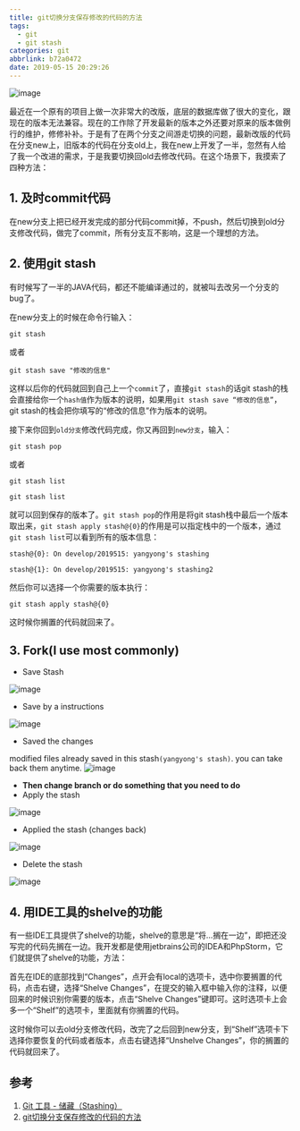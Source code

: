 ```yaml
---
title: git切换分支保存修改的代码的方法
tags:
  - git
  - git stash
categories: git
abbrlink: b72a0472
date: 2019-05-15 20:29:26
---
```


![image](https://i.loli.net/2019/05/15/5cdbfb32ba9fc79837.png)

最近在一个原有的项目上做一次非常大的改版，底层的数据库做了很大的变化，跟现在的版本无法兼容。现在的工作除了开发最新的版本之外还要对原来的版本做例行的维护，修修补补。于是有了在两个分支之间游走切换的问题，最新改版的代码在分支new上，旧版本的代码在分支old上，我在new上开发了一半，忽然有人给了我一个改进的需求，于是我要切换回old去修改代码。在这个场景下，我摸索了四种方法：

## 1. 及时commit代码

在new分支上把已经开发完成的部分代码commit掉，不push，然后切换到old分支修改代码，做完了commit，所有分支互不影响，这是一个理想的方法。

## 2. 使用git stash

有时候写了一半的JAVA代码，都还不能编译通过的，就被叫去改另一个分支的bug了。

在new分支上的时候在命令行输入：

```
git stash
```

或者

```
git stash save "修改的信息"
```

这样以后你的代码就回到自己上一个`commit`了，直接`git stash`的话git stash的栈会直接给你一个`hash值`作为版本的说明，如果用`git stash save “修改的信息”`，git stash的栈会把你填写的“修改的信息”作为版本的说明。

接下来你回到`old分支`修改代码完成，你又再回到`new分支`，输入：

```
git stash pop
```

或者

```
git stash list
```

```
git stash list
```

就可以回到保存的版本了。`git stash pop`的作用是将git stash栈中最后一个版本取出来，`git stash apply stash@{0}`的作用是可以指定栈中的一个版本，通过`git stash list`可以看到所有的版本信息：

```
stash@{0}: On develop/2019515: yangyong's stashing
```

```
stash@{1}: On develop/2019515: yangyong's stashing2
```

然后你可以选择一个你需要的版本执行：

```
git stash apply stash@{0}
```

这时候你搁置的代码就回来了。

## 3. Fork(I use most commonly)

- Save Stash

![image](https://i.loli.net/2019/05/15/5cdc06e62604a58644.png)

- Save by a instructions

![image](https://i.loli.net/2019/05/15/5cdc0719c3ce985204.png)

- Saved the changes

modified files already saved in this stash`(yangyong's stash)`. you can take back them anytime.
![image](https://i.loli.net/2019/05/15/5cdc098e9a0ad28310.png)
- **Then change branch or do something that you need to do**
- Apply the stash

![image](https://i.loli.net/2019/05/15/5cdc0762cdde894049.png)

- Applied the stash (changes back)

![image](https://i.loli.net/2019/05/15/5cdc07929a4cc25349.png)

- Delete the stash

![image](https://i.loli.net/2019/05/15/5cdc07b76da9c48692.png)

## 4. 用IDE工具的shelve的功能

有一些IDE工具提供了shelve的功能，shelve的意思是“将…搁在一边”，即把还没写完的代码先搁在一边。我开发都是使用jetbrains公司的IDEA和PhpStorm，它们就提供了shelve的功能，方法：

首先在IDE的底部找到“Changes”，点开会有local的选项卡，选中你要搁置的代码，点击右键，选择“Shelve Changes”，在提交的输入框中输入你的注释，以便回来的时候识别你需要的版本，点击“Shelve Changes”键即可。这时选项卡上会多一个“Shelf”的选项卡，里面就有你搁置的代码。

这时候你可以去old分支修改代码，改完了之后回到new分支，到“Shelf”选项卡下选择你要恢复的代码或者版本，点击右键选择“Unshelve Changes”，你的搁置的代码就回来了。

## 参考

1. [Git 工具 - 储藏（Stashing）](https://git-scm.com/book/zh/v1/Git-%E5%B7%A5%E5%85%B7-%E5%82%A8%E8%97%8F%EF%BC%88Stashing%EF%BC%89)
2. [git切换分支保存修改的代码的方法](http://www.tonitech.com/2344.html)
